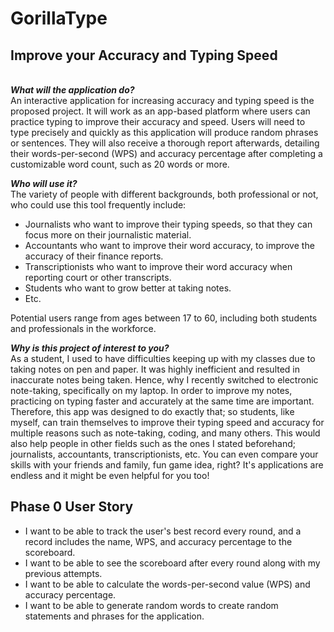 # GorillaType
## Improve your Accuracy and Typing Speed
\
***What will the application do?*** \
An interactive application for increasing accuracy and typing speed is the proposed project. 
It will work as an app-based platform where users can practice typing to improve their accuracy and speed. Users will 
need to type precisely and quickly as this application will produce random phrases or sentences. They will also 
receive a thorough report afterwards, detailing their words-per-second (WPS) and accuracy percentage after completing a 
customizable word count, such as 20 words or more.

***Who will use it?*** \
The variety of people with different backgrounds, both professional or not, who could use this tool frequently include:
- Journalists who want to improve their typing speeds, so that they can focus more on their journalistic material.
- Accountants who want to improve their word accuracy, to improve the accuracy of their finance reports.
- Transcriptionists who want to improve their word accuracy when reporting court or other transcripts.
- Students who want to grow better at taking notes. 
- Etc.

Potential users range from ages between 17 to 60, including both students and professionals in the workforce.

***Why is this project of interest to you?*** \
As a student, I used to have difficulties keeping up with my classes due to taking notes on pen and paper. It was highly 
inefficient and resulted in inaccurate notes being taken. Hence, why I recently switched to electronic note-taking, 
specifically on my laptop. In order to improve my notes, practicing on typing faster and accurately at the same time
are important. Therefore, this app was designed to do exactly that; so students, like myself, can train themselves to 
improve their typing speed and accuracy for multiple reasons such as note-taking, coding, and many others. This would 
also help people in other fields such as the ones I stated beforehand; journalists, accountants, transcriptionists, etc. 
You can even compare your skills with your friends and family, fun game idea, right? It's applications are endless and 
it might be even helpful for you too! 

## Phase 0 User Story
- I want to be able to track the user's best record every round, and a record includes the name, WPS, and accuracy 
percentage to the scoreboard.
- I want to be able to see the scoreboard after every round along with my previous attempts.
- I want to be able to calculate the words-per-second value (WPS) and accuracy percentage.
- I want to be able to generate random words to create random statements and phrases for the application.


